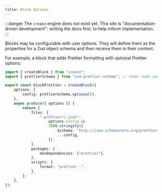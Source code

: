 ```yaml
---
title: Block Options
---
```


:::danger
The `create` engine does not exist yet.
This site is "documentation-driven development": writing the docs first, to help inform implementation.
:::

Blocks may be configurable with user options.
They will define them as the properties for a Zod object schema and then receive them in their context.

For example, a block that adds Prettier formatting with optional Prettier options:

```ts
import { createBlock } from "create";
import { prettierSchema } from "zod-prettier-schema"; // todo: make package

export const blockPrettier = createBlock({
	options: {
		config: prettierSchema.optional(),
	},
	async produce({ options }) {
		return {
			files: {
				".prettierrc.json":
					options.config &&
					JSON.stringify({
						$schema: "http://json.schemastore.org/prettierrc",
						...config,
					}),
			},
			packages: {
				devDependencies: ["prettier"],
			},
			scripts: {
				format: "prettier .",
			},
		};
	},
});
```
